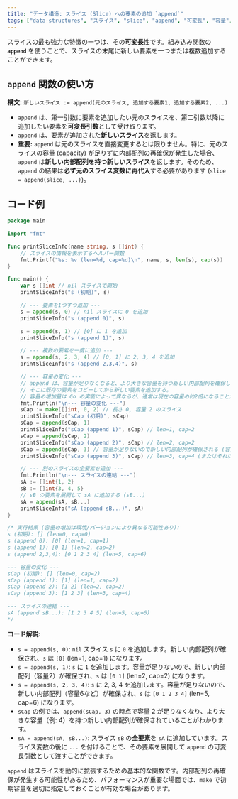 ```yaml
---
title: "データ構造: スライス (Slice) への要素の追加 `append`"
tags: ["data-structures", "スライス", "slice", "append", "可変長", "容量", "内部配列"]
---
```


スライスの最も強力な特徴の一つは、その**可変長**性です。組み込み関数の **`append`** を使うことで、スライスの末尾に新しい要素を一つまたは複数追加することができます。

## `append` 関数の使い方

**構文:** `新しいスライス := append(元のスライス, 追加する要素1, 追加する要素2, ...)`

*   `append` は、第一引数に要素を追加したい元のスライスを、第二引数以降に追加したい要素を**可変長引数**として受け取ります。
*   `append` は、要素が追加された**新しいスライス**を返します。
*   **重要:** `append` は元のスライスを直接変更するとは限りません。特に、元のスライスの容量 (capacity) が足りずに内部配列の再確保が発生した場合、`append` は**新しい内部配列を持つ新しいスライス**を返します。そのため、`append` の結果は**必ず元のスライス変数に再代入**する必要があります (`slice = append(slice, ...)`)。

## コード例

```go title="append による要素の追加"
package main

import "fmt"

func printSliceInfo(name string, s []int) {
	// スライスの情報を表示するヘルパー関数
	fmt.Printf("%s: %v (len=%d, cap=%d)\n", name, s, len(s), cap(s))
}

func main() {
	var s []int // nil スライスで開始
	printSliceInfo("s (初期)", s)

	// --- 要素を1つずつ追加 ---
	s = append(s, 0) // nil スライスに 0 を追加
	printSliceInfo("s (append 0)", s)

	s = append(s, 1) // [0] に 1 を追加
	printSliceInfo("s (append 1)", s)

	// --- 複数の要素を一度に追加 ---
	s = append(s, 2, 3, 4) // [0, 1] に 2, 3, 4 を追加
	printSliceInfo("s (append 2,3,4)", s)

	// --- 容量の変化 ---
	// append は、容量が足りなくなると、より大きな容量を持つ新しい内部配列を確保し、
	// そこに既存の要素をコピーしてから新しい要素を追加する。
	// 容量の増加量は Go の実装によって異なるが、通常は現在の容量の約2倍になることが多い。
	fmt.Println("\n--- 容量の変化 ---")
	sCap := make([]int, 0, 2) // 長さ 0, 容量 2 のスライス
	printSliceInfo("sCap (初期)", sCap)
	sCap = append(sCap, 1)
	printSliceInfo("sCap (append 1)", sCap) // len=1, cap=2
	sCap = append(sCap, 2)
	printSliceInfo("sCap (append 2)", sCap) // len=2, cap=2
	sCap = append(sCap, 3) // 容量が足りないので新しい内部配列が確保される (容量が増える)
	printSliceInfo("sCap (append 3)", sCap) // len=3, cap=4 (またはそれ以上)

	// --- 別のスライスの全要素を追加 ---
	fmt.Println("\n--- スライスの連結 ---")
	sA := []int{1, 2}
	sB := []int{3, 4, 5}
	// sB の要素を展開して sA に追加する (sB...)
	sA = append(sA, sB...)
	printSliceInfo("sA (append sB...)", sA)
}

/* 実行結果 (容量の増加は環境/バージョンにより異なる可能性あり):
s (初期): [] (len=0, cap=0)
s (append 0): [0] (len=1, cap=1)
s (append 1): [0 1] (len=2, cap=2)
s (append 2,3,4): [0 1 2 3 4] (len=5, cap=6)

--- 容量の変化 ---
sCap (初期): [] (len=0, cap=2)
sCap (append 1): [1] (len=1, cap=2)
sCap (append 2): [1 2] (len=2, cap=2)
sCap (append 3): [1 2 3] (len=3, cap=4)

--- スライスの連結 ---
sA (append sB...): [1 2 3 4 5] (len=5, cap=6)
*/
```

**コード解説:**

*   `s = append(s, 0)`: `nil` スライス `s` に `0` を追加します。新しい内部配列が確保され、`s` は `[0]` (len=1, cap=1) になります。
*   `s = append(s, 1)`: `s` に `1` を追加します。容量が足りないので、新しい内部配列（容量2）が確保され、`s` は `[0 1]` (len=2, cap=2) になります。
*   `s = append(s, 2, 3, 4)`: `s` に 2, 3, 4 を追加します。容量が足りないので、新しい内部配列（容量6など）が確保され、`s` は `[0 1 2 3 4]` (len=5, cap=6) になります。
*   `sCap` の例では、`append(sCap, 3)` の時点で容量 2 が足りなくなり、より大きな容量（例: 4）を持つ新しい内部配列が確保されていることがわかります。
*   `sA = append(sA, sB...)`: スライス `sB` の**全要素**を `sA` に追加しています。スライス変数の後に `...` を付けることで、その要素を展開して `append` の可変長引数として渡すことができます。

`append` はスライスを動的に拡張するための基本的な関数です。内部配列の再確保が発生する可能性があるため、パフォーマンスが重要な場面では、`make` で初期容量を適切に指定しておくことが有効な場合があります。